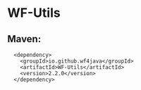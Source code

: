 # WF-Utils
## Maven:
```
  <dependency>
    <groupId>io.github.wf4java</groupId>
    <artifactId>WF-Utils</artifactId>
    <version>2.2.0</version>
  </dependency>
```
